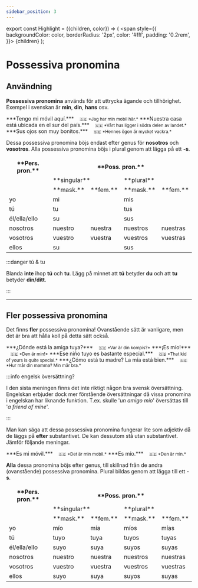 ```yaml
---
sidebar_position: 3
---
```


export const Highlight = ({children, color}) => (
  <span
    style={{
      backgroundColor: color,
      borderRadius: '2px',
      color: '#fff',
      padding: '0.2rem',
    }}>
    {children}
  </span>
);

# <Highlight color="var(--highlight)">Possessiva pronomina</Highlight>

## <Highlight color="#ff4802">Användning</Highlight>

**Possessiva pronomina** används för att uttrycka ägande och tillhörighet. Exempel i svenskan är **min**, **din**, **hans** osv.

<div class="custom-quote">  
***Tengo mi móvil aquí.***   
&nbsp;&nbsp;&nbsp;<small>🇸🇪 *Jag har min mobil här.*</small>    
***Nuestra casa está ubicada en el sur del país.***   
&nbsp;&nbsp;&nbsp;<small>🇸🇪 *Vårt hus ligger i södra delen av landet.*</small>    
***Sus ojos son muy bonitos.***   
&nbsp;&nbsp;&nbsp;<small>🇸🇪 *Hennes ögon är mycket vackra.*</small> 
</div>

Dessa possessiva pronomina böjs endast efter genus för **nosotros** och **vosotros**. Alla possessiva pronomina böjs i plural genom att lägga på ett **-s**. 

<div class="tablepronomina">  
<p>
<table>
  <thead>
    <tr>
    </tr>
  </thead>
  <tbody>
    <tr>
      <th> **Pers. pron.**</th>
      <th colspan="4"> **Poss. pron.**</th>
      </tr>
    <tr>
      <td rowspan="2"></td>
      <td colspan="2">**singular**</td>
      <td colspan="2">**plural**</td>
    </tr>
    <tr>
      <td> **mask.**</td>
      <td> **fem.**</td>
      <td> **mask.**</td>
      <td> **fem.**</td>
    </tr>
      <td> yo</td>
      <td colspan="2">mi</td>
      <td colspan="2">mis</td>
    <tr>
      <td> tú</td>
      <td colspan="2">tu</td>
      <td colspan="2">tus</td>
    </tr>
    <tr>
      <td> él/ella/ello</td>
      <td colspan="2">su</td>
      <td colspan="2">sus</td>
    </tr>
    <tr>
      <td> nosotros</td>
      <td> nuestro</td>
      <td> nuestra</td>
      <td> nuestros</td>
      <td> nuestras</td>
    </tr>
    <tr>
      <td> vosotros</td>
      <td> vuestro</td>
      <td> vuestra</td>
      <td> vuestros</td>
      <td> vuestras</td>
    </tr>
    <tr>
      <td> ellos</td>
      <td colspan="2">su</td>
      <td colspan="2">sus</td>
    </tr>
  </tbody>
</table>
</p>
</div>

:::danger tú & tu

Blanda **inte** ihop **tú** och **tu**. Lägg på minnet att **tú** betyder **du** och att **tu** betyder **din/ditt**.

:::

--- 

## <Highlight color="#ff4802">Fler possessiva pronomina</Highlight>

Det finns **fler** possessiva pronomina! Ovanstående sätt är vanligare, men det är bra att hålla koll på detta sätt också.

<div class="custom-quote">  
***¿Dónde está la amiga tuya?***   
&nbsp;&nbsp;&nbsp;<small>🇸🇪 *Var är din kompis?*</small>    
***¡Es mío!***   
&nbsp;&nbsp;&nbsp;<small>🇸🇪 *Den är min!*</small>    
***Ese niño tuyo es bastante especial.***   
&nbsp;&nbsp;&nbsp;<small>🇬🇧 *That kid of yours is quite special.*</small>    
***¿Cómo está tu madre? La mía está bien.***   
&nbsp;&nbsp;&nbsp;<small>🇸🇪 *Hur mår din mamma? Min mår bra.*</small> 
</div>

:::info engelsk översättning?

I den sista meningen finns det inte riktigt någon bra svensk översättning. Engelskan erbjuder dock mer förstående översättningar då vissa pronomina i engelskan har liknande funktion. T.ex. skulle '*un amigo mío*' översättas till '*a friend of mine*'.

:::

Man kan säga att dessa possessiva pronomina fungerar lite som adjektiv då de läggs på **efter** substantivet. De kan dessutom stå utan substantivet. Jämför följande meningar.

<div class="custom-quote">  
***Es mi móvil.***   
&nbsp;&nbsp;&nbsp;<small>🇸🇪 *Det är min mobil.*</small>    
***Es mío.***   
&nbsp;&nbsp;&nbsp;<small>🇸🇪 *Den är min.*</small>    
</div>

**Alla** dessa pronomina böjs efter genus, till skillnad från de andra (ovanstående) possessiva pronomina. Plural bildas genom att lägga till ett **-s**.

<div class="tablepronomina">  
<p>
<table>
  <thead>
    <tr>
    </tr>
  </thead>
  <tbody>
    <tr>
      <th> **Pers. pron.**</th>
      <th colspan="4"> **Poss. pron.**</th>
      </tr>
    <tr>
      <td rowspan="2"></td>
      <td colspan="2">**singular**</td>
      <td colspan="2">**plural**</td>
    </tr>
    <tr>
      <td> **mask.**</td>
      <td> **fem.**</td>
      <td> **mask.**</td>
      <td> **fem.**</td>
    </tr>
      <td> yo</td>
      <td> mío</td>
      <td> mía</td>
      <td> míos</td>
      <td> mías</td>
    <tr>
      <td> tú</td>
      <td> tuyo</td>
      <td> tuya</td>
      <td> tuyos</td>
      <td> tuyas</td>
    </tr>
    <tr>
      <td> él/ella/ello</td>
      <td> suyo</td>
      <td> suya</td>
      <td> suyos</td>
      <td> suyas</td>
    </tr>
    <tr>
      <td> nosotros</td>
      <td> nuestro</td>
      <td> nuestra</td>
      <td> nuestros</td>
      <td> nuestras</td>
    </tr>
    <tr>
      <td> vosotros</td>
      <td> vuestro</td>
      <td> vuestra</td>
      <td> vuestros</td>
      <td> vuestras</td>
    </tr>
    <tr>
      <td> ellos</td>
      <td> suyo</td>
      <td> suya</td>
      <td> suyos</td>
      <td> suyas</td>
    </tr>
  </tbody>
</table>
</p>
</div>